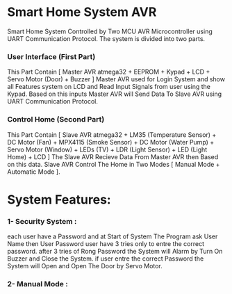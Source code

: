# Smart Home System AVR
Smart Home System Controlled by Two MCU AVR Microcontroller using UART Communication Protocol. The system is divided into two parts.
### User Interface (First Part)
This Part Contain [ Master AVR atmega32 + EEPROM + Kypad + LCD + Servo Motor (Door) + Buzzer ]
Master AVR used for Login System and show all Features system on LCD and Read Input Signals from user using the Kypad. Based on this inputs Master AVR will Send Data To Slave AVR using UART Communication Protocol.
### Control Home (Second Part)
This Part Contain [ Slave AVR atmega32 + LM35 (Temperature Sensor) + DC Motor (Fan) + MPX4115 (Smoke Sensor) + DC Motor (Water Pump) + Servo Motor (Window) + LEDs (TV) + LDR (Light Sensor) + LED (Light Home) + LCD ]
The Slave AVR Recieve Data From Master AVR then Based on this data. Slave AVR Control The Home in Two Modes [ Manual Mode + Automatic Mode ].

# System Features:
### 1- Security System : 
 each user have a Password and at Start of System The Program ask User Name then User Password
 user have 3 tries only to entre the correct password. after 3 tries of Rong Password the System 
 will Alarm by Turn On Buzzer and Close the System. if user entre the correct Password the System 
 will Open and Open The Door by Servo Motor.
### 2- Manual Mode :
